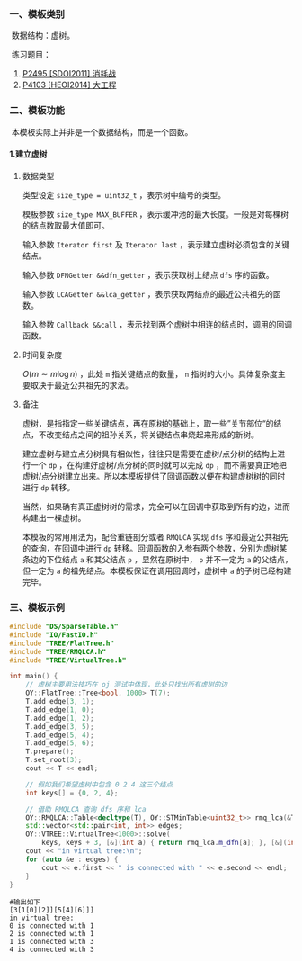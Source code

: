 ### 一、模板类别

​	数据结构：虚树。

​	练习题目：

1. [P2495 [SDOI2011] 消耗战](https://www.luogu.com.cn/problem/P2495)
2. [P4103 [HEOI2014] 大工程](https://www.luogu.com.cn/problem/P4103)

### 二、模板功能

​	本模板实际上并非是一个数据结构，而是一个函数。

#### 1.建立虚树

1. 数据类型

   类型设定 `size_type = uint32_t` ，表示树中编号的类型。

   模板参数 `size_type MAX_BUFFER` ，表示缓冲池的最大长度。一般是对每棵树的结点数取最大值即可。

   输入参数 `Iterator first` 及 `Iterator last` ，表示建立虚树必须包含的关键结点。

   输入参数 `DFNGetter &&dfn_getter` ，表示获取树上结点 `dfs` 序的函数。

   输入参数 `LCAGetter &&lca_getter` ，表示获取两结点的最近公共祖先的函数。

   输入参数 `Callback &&call` ，表示找到两个虚树中相连的结点时，调用的回调函数。

2. 时间复杂度

   $O(m\sim m\log n)$ ，此处 `m` 指关键结点的数量， `n` 指树的大小。具体复杂度主要取决于最近公共祖先的求法。
   
3. 备注

   虚树，是指指定一些关键结点，再在原树的基础上，取一些”关节部位“的结点，不改变结点之间的祖孙关系，将关键结点串烧起来形成的新树。

   建立虚树与建立点分树具有相似性，往往只是需要在虚树/点分树的结构上进行一个 `dp` ，在构建好虚树/点分树的同时就可以完成 `dp` ，而不需要真正地把虚树/点分树建立出来。所以本模板提供了回调函数以便在构建虚树树的同时进行 `dp` 转移。

   当然，如果确有真正虚树树的需求，完全可以在回调中获取到所有的边，进而构建出一棵虚树。
   
   本模板的常用用法为，配合重链剖分或者 `RMQLCA` 实现 `dfs` 序和最近公共祖先的查询，在回调中进行 `dp` 转移。回调函数的入参有两个参数，分别为虚树某条边的下位结点 `a` 和其父结点 `p` ，显然在原树中， `p` 并不一定为 `a` 的父结点，但一定为 `a` 的祖先结点。本模板保证在调用回调时，虚树中 `a` 的子树已经构建完毕。

### 三、模板示例

```c++
#include "DS/SparseTable.h"
#include "IO/FastIO.h"
#include "TREE/FlatTree.h"
#include "TREE/RMQLCA.h"
#include "TREE/VirtualTree.h"

int main() {
    // 虚树主要用法技巧在 oj 测试中体现，此处只找出所有虚树的边
    OY::FlatTree::Tree<bool, 1000> T(7);
    T.add_edge(3, 1);
    T.add_edge(1, 0);
    T.add_edge(1, 2);
    T.add_edge(3, 5);
    T.add_edge(5, 4);
    T.add_edge(5, 6);
    T.prepare();
    T.set_root(3);
    cout << T << endl;

    // 假如我们希望虚树中包含 0 2 4 这三个结点
    int keys[] = {0, 2, 4};

    // 借助 RMQLCA 查询 dfs 序和 lca
    OY::RMQLCA::Table<decltype(T), OY::STMinTable<uint32_t>> rmq_lca(&T);
    std::vector<std::pair<int, int>> edges;
    OY::VTREE::VirtualTree<1000>::solve(
        keys, keys + 3, [&](int a) { return rmq_lca.m_dfn[a]; }, [&](int a, int b) { return rmq_lca.calc(a, b); }, [&](int a, int b) { edges.emplace_back(a, b); });
    cout << "in virtual tree:\n";
    for (auto &e : edges) {
        cout << e.first << " is connected with " << e.second << endl;
    }
}
```

```
#输出如下
[3[1[0][2]][5[4][6]]]
in virtual tree:
0 is connected with 1
2 is connected with 1
1 is connected with 3
4 is connected with 3

```